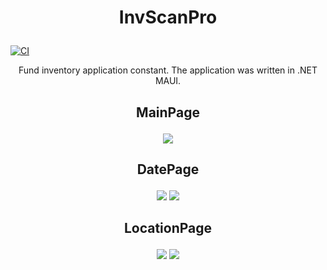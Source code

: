 # <p align="center"> InvScanPro </p>

[![CI](https://github.com/lukasz-strus/InvScanPro/actions/workflows/dotnet.yml/badge.svg)](https://github.com/lukasz-strus/InvScanPro/actions/workflows/dotnet.yml)

<p align="center"> Fund inventory application constant. The application was written in .NET MAUI. </p>




## <p align="center"> MainPage </p>

<p align="center">
<img src="https://github.com/lukasz-strus/InvScanPro/assets/61932823/470f2e9a-19c3-4013-8cf1-ba6a639b3e8a"/>
</p>

## <p align="center"> DatePage </p>

<p align="center">
<img src="https://github.com/lukasz-strus/InvScanPro/assets/61932823/0dec9912-7267-4587-ba7b-046fb6529be0"/>
  
<img src="https://github.com/lukasz-strus/InvScanPro/assets/61932823/97266cbe-5477-47dd-aa62-8aea1b534bc1"/>

</p>

## <p align="center"> LocationPage </p>
<p align="center">
<img src="https://github.com/lukasz-strus/InvScanPro/assets/61932823/3ca081ed-46bf-413d-ae2d-87438e06b295"/>
<img src="https://github.com/lukasz-strus/InvScanPro/assets/61932823/08227b8a-30b1-4959-b2b1-1cd359402fa5"/>
</p>

